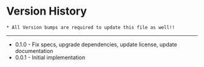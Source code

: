 Version History
====
    * All Version bumps are required to update this file as well!!
----

* 0.1.0 - Fix specs, upgrade dependencies, update license, update documentation
* 0.0.1 - Initial implementation
